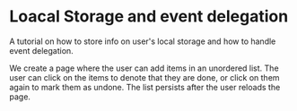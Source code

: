# Loacal Storage and event delegation

A tutorial on how to store info on user's local storage and how to handle event delegation.

We create a page where the user can add items in an unordered list. The user can click on the items to denote that they are done, or click on them again to mark them as undone. The list persists after the user reloads the page.